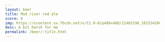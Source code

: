 ```yaml
---
layout: beer
title: Mad river red ale
score: 6
img: https://scontent.xx.fbcdn.net/v/t1.0-0/p480x480/11403190_10153438037108745_3712451184954693803_n.jpg?oh=562fd7729be73ab5a619c49b36c7ebc3&oe=58DD6AB5
desc: A bit harsh for me
permalink: /beer/:title.html
---
```

